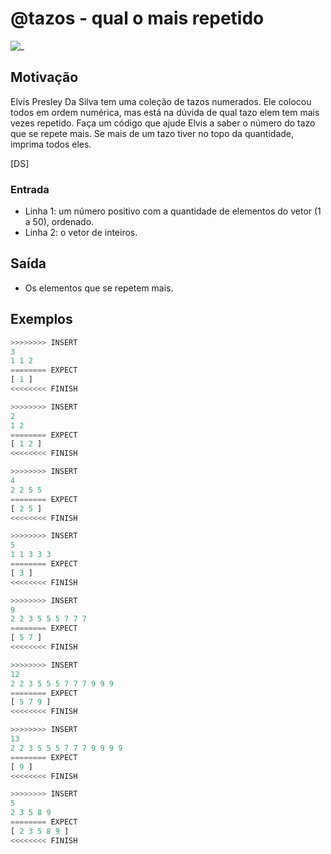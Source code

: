 # @tazos - qual o mais repetido

![_](cover.jpg)

## Motivação

Elvis Presley Da Silva tem uma coleção de tazos numerados. Ele colocou todos em ordem numérica, mas está na dúvida de qual tazo elem tem mais vezes repetido. Faça um código que ajude Elvis a saber o número do tazo que se repete mais. Se mais de um tazo tiver no topo da quantidade, imprima todos eles.

\[DS\]

### Entrada

- Linha 1: um número positivo com a quantidade de elementos do vetor (1 a 50), ordenado.
- Linha 2: o vetor de inteiros.

## Saída

- Os elementos que se repetem mais.

## Exemplos

``` py
>>>>>>>> INSERT
3
1 1 2
======== EXPECT
[ 1 ]
<<<<<<<< FINISH
```

```py
>>>>>>>> INSERT
2
1 2
======== EXPECT
[ 1 2 ]
<<<<<<<< FINISH
```

```py
>>>>>>>> INSERT
4
2 2 5 5
======== EXPECT
[ 2 5 ]
<<<<<<<< FINISH
```

```py
>>>>>>>> INSERT
5
1 1 3 3 3
======== EXPECT
[ 3 ]
<<<<<<<< FINISH
```

```py
>>>>>>>> INSERT
9
2 2 3 5 5 5 7 7 7
======== EXPECT
[ 5 7 ]
<<<<<<<< FINISH
```

```py
>>>>>>>> INSERT
12
2 2 3 5 5 5 7 7 7 9 9 9
======== EXPECT
[ 5 7 9 ]
<<<<<<<< FINISH
```

```py
>>>>>>>> INSERT
13
2 2 3 5 5 5 7 7 7 9 9 9 9
======== EXPECT
[ 9 ]
<<<<<<<< FINISH
```

```py
>>>>>>>> INSERT
5
2 3 5 8 9
======== EXPECT
[ 2 3 5 8 9 ]
<<<<<<<< FINISH

```
